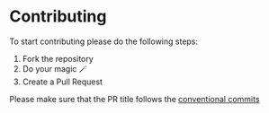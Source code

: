 # Contributing

To start contributing please do the following steps:
1. Fork the repository
2. Do your magic 🪄
3. Create a Pull Request

Please make sure that the PR title follows the [conventional commits](https://www.conventionalcommits.org/en/v1.0.0/)
